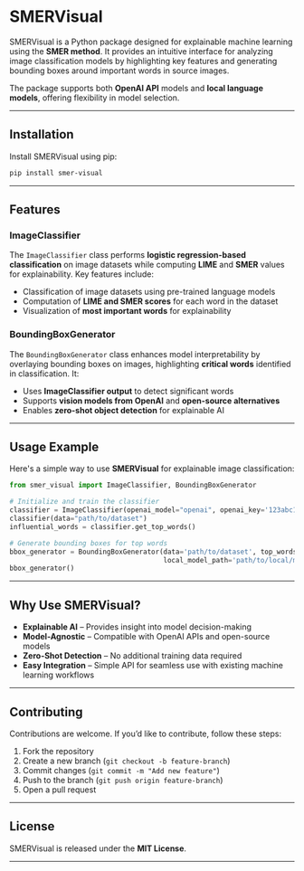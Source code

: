 # **SMERVisual**

SMERVisual is a Python package designed for explainable machine learning using the **SMER method**. It provides an intuitive interface for analyzing image classification models by highlighting key features and generating bounding boxes around important words in source images.

The package supports both **OpenAI API** models and **local language models**, offering flexibility in model selection.

---

## **Installation**
Install SMERVisual using pip:
```sh
pip install smer-visual
```

---

## **Features**

### **ImageClassifier**
The `ImageClassifier` class performs **logistic regression-based classification** on image datasets while computing **LIME** and **SMER** values for explainability. Key features include:

- Classification of image datasets using pre-trained language models
- Computation of **LIME and SMER scores** for each word in the dataset
- Visualization of **most important words** for explainability

### **BoundingBoxGenerator**
The `BoundingBoxGenerator` class enhances model interpretability by overlaying bounding boxes on images, highlighting **critical words** identified in classification. It:

- Uses **ImageClassifier output** to detect significant words
- Supports **vision models from OpenAI** and **open-source alternatives**
- Enables **zero-shot object detection** for explainable AI

---

## **Usage Example**
Here's a simple way to use **SMERVisual** for explainable image classification:

```python
from smer_visual import ImageClassifier, BoundingBoxGenerator

# Initialize and train the classifier
classifier = ImageClassifier(openai_model="openai", openai_key='123abc123')
classifier(data="path/to/dataset")
influential_words = classifier.get_top_words()

# Generate bounding boxes for top words
bbox_generator = BoundingBoxGenerator(data='path/to/dataset', top_words=influential_words,
                                      local_model_path='path/to/local/model')
bbox_generator()
```

---

## **Why Use SMERVisual?**

- **Explainable AI** – Provides insight into model decision-making
- **Model-Agnostic** – Compatible with OpenAI APIs and open-source models
- **Zero-Shot Detection** – No additional training data required
- **Easy Integration** – Simple API for seamless use with existing machine learning workflows

---

## **Contributing**
Contributions are welcome. If you’d like to contribute, follow these steps:

1. Fork the repository
2. Create a new branch (`git checkout -b feature-branch`)
3. Commit changes (`git commit -m "Add new feature"`)
4. Push to the branch (`git push origin feature-branch`)
5. Open a pull request

---

## **License**
SMERVisual is released under the **MIT License**.

---
